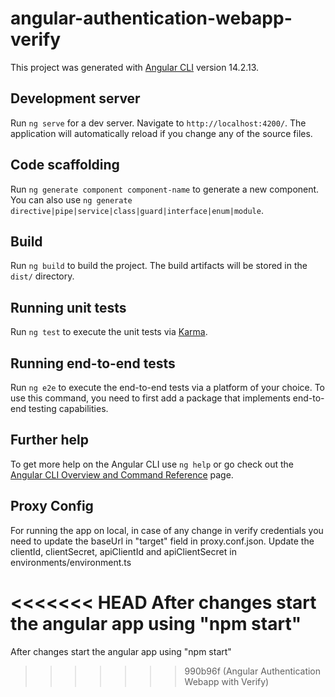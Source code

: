 # angular-authentication-webapp-verify

This project was generated with [Angular CLI](https://github.com/angular/angular-cli) version 14.2.13.

## Development server

Run `ng serve` for a dev server. Navigate to `http://localhost:4200/`. The application will automatically reload if you change any of the source files.

## Code scaffolding

Run `ng generate component component-name` to generate a new component. You can also use `ng generate directive|pipe|service|class|guard|interface|enum|module`.

## Build

Run `ng build` to build the project. The build artifacts will be stored in the `dist/` directory.

## Running unit tests

Run `ng test` to execute the unit tests via [Karma](https://karma-runner.github.io).

## Running end-to-end tests

Run `ng e2e` to execute the end-to-end tests via a platform of your choice. To use this command, you need to first add a package that implements end-to-end testing capabilities.

## Further help

To get more help on the Angular CLI use `ng help` or go check out the [Angular CLI Overview and Command Reference](https://angular.io/cli) page.

## Proxy Config

For running the app on local, in case of any change in verify credentials you need to update the baseUrl  in "target" field in proxy.conf.json. Update the clientId, clientSecret, apiClientId and apiClientSecret in environments/environment.ts

<<<<<<< HEAD
After changes start the angular app using "npm start"
=======
After changes start the angular app using "npm start"
>>>>>>> 990b96f (Angular Authentication Webapp with Verify)
